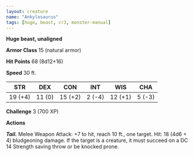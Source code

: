 ```yaml
---
layout: creature
name: "Ankylosaurus"
tags: [huge, beast, cr3, monster-manual]
---
```


**Huge beast, unaligned**

**Armor Class** 15 (natural armor)

**Hit Points** 68 (8d12+16)

**Speed** 30 ft.

|   STR   |   DEX   |   CON   |   INT   |   WIS   |   CHA   |
|:-----:|:-----:|:-----:|:-----:|:-----:|:-----:|
| 19 (+4) | 11 (0) | 15 (+2) | 2 (-4) | 12 (+1) | 5 (-3) |

**Challenge** 3 (700 XP)

**Actions**

***Tail.*** Melee Weapon Attack: +7 to hit, reach 10 ft., one target. Hit: 18 (4d6 + 4) bludgeoning damage. If the target is a creature, it must succeed on a DC 14 Strength saving throw or be knocked prone.

